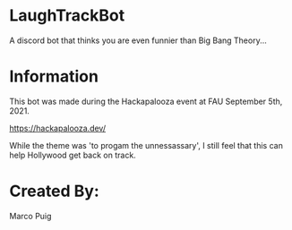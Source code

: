 # LaughTrackBot
A discord bot that thinks you are even funnier than Big Bang Theory...

# Information
This bot was made during the Hackapalooza event at FAU September 5th, 2021.

https://hackapalooza.dev/

While the theme was 'to progam the unnessassary', I still feel that this can help Hollywood get back on track.

# Created By:
Marco Puig
